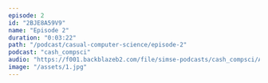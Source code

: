 ```yaml
---
episode: 2
id: "2BJE8A59V9"
name: "Episode 2"
duration: "0:03:22"
path: "/podcast/casual-computer-science/episode-2"
podcast: "cash_compsci"
audio: "https://f001.backblazeb2.com/file/simse-podcasts/cash_compsci/Alice%20-%20idontwannabeyouanymore%20%28Shure%20Super%2055%29.mp3"
image: "/assets/1.jpg"
---
```

